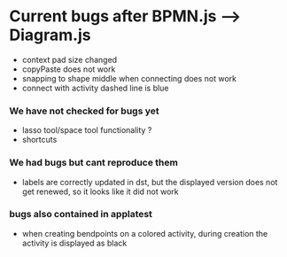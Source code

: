 # Current bugs after BPMN.js --> Diagram.js

- context pad size changed
- copyPaste does not work
- snapping to shape middle when connecting does not work
- connect with activity dashed line is blue

### We have not checked for bugs yet

- lasso tool/space tool functionality ?
- shortcuts

### We had bugs but cant reproduce them

- labels are correctly updated in dst, but the displayed version does not get renewed, so it looks like it did not work


### bugs also contained in applatest

- when creating bendpoints on a colored activity, during creation the activity is displayed as black
